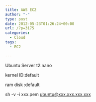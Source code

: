 ```yaml
---
title: AWS EC2
author: "-"
type: post
date: 2012-05-23T01:26:24+00:00
url: /?p=3175
categories:
  - Cloud
tags:
  - EC2

---
```

Ubuntu Server
t2.nano


kernel ID:default

ram disk :default


sh -v -i xxx.pem ubuntu@xxx.xxx.xxx.xxx